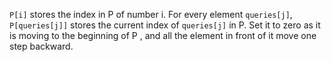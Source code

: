 `P[i]` stores the index in P of number i. For every element `queries[j]`, `P[queries[j]]` stores the current index of `queries[j]` in P. Set it to zero as it is moving to the beginning of P , and all the element in front of it move one step backward.
​